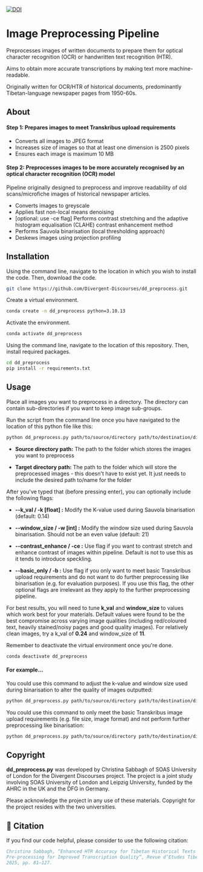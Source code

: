 [![DOI](https://zenodo.org/badge/DOI/10.5281/zenodo.14525692.svg)](https://doi.org/10.5281/zenodo.14525692)

# Image Preprocessing Pipeline

Preprocesses images of written documents to prepare them for optical character recognition (OCR) or handwritten text recognition (HTR).

Aims to obtain more accurate transcriptions by making text more machine-readable.

Originally written for OCR/HTR of historical documents, predominantly Tibetan-language newspaper pages from 1950-60s.

## About

#### Step 1: Prepares images to meet Transkribus upload requirements

- Converts all images to JPEG format
- Increases size of images so that at least one dimension is 2500 pixels
- Ensures each image is maximum 10 MB

#### Step 2: Preprocesses images to be more accurately recognised by an optical character recognition (OCR) model

Pipeline originally designed to preprocess and improve readability of old scans/microfiche images of historical newspaper articles.

- Converts images to greyscale
- Applies fast non-local means denoising
- [optional: use -ce flag] Performs contrast stretching and the adaptive histogram equalisation (CLAHE) contrast enhancement method
- Performs Sauvola binarisation (local thresholding approach)
- Deskews images using projection profiling

## Installation

Using the command line, navigate to the location in which you wish to install the code. Then, download the code.

```bash
git clone https://github.com/Divergent-Discourses/dd_preprocess.git
```

Create a virtual environment.

```bash
conda create -n dd_preprocess python=3.10.13
```

Activate the environment.

```bash
conda activate dd_preprocess
```

Using the command line, navigate to the location of this repository. Then, install required packages.

```bash
cd dd_preprocess
pip install -r requirements.txt
```


## Usage

Place all images you want to preprocess in a directory. The directory can contain sub-directories if you want to keep image sub-groups.


Run the script from the command line once you have navigated to the location of this python file like this:

```bash
python dd_preprocess.py path/to/source/directory path/to/destination/directory
```

- **Source directory path:** The path to the folder which stores the images you want to preprocess

- **Target directory path:** The path to the folder which will store the preprocessed images - this doesn't have to exist yet. It just needs to include the desired path to/name for the folder


After you've typed that (before pressing enter), you can optionally include the following flags:

- **--k_val /  -k [float] :** Modify the K-value used during Sauvola binarisation (default: 0.14)

- **--window_size / -w [int] :** Modify the window size used during Sauvola binarisation. Should not be an even value (default: 21)

- **--contrast_enhance / -ce :** Use flag if you want to contrast stretch and enhance contrast of images within pipeline. Default is not to use this as it tends to introduce speckling.

- **--basic_only / -b :** Use flag if you only want to meet basic Transkribus upload requirements and do not want to do further preprocessing like binarisation (e.g. for evaluation
purposes). If you use this flag, the other optional flags are irrelevant as they apply to the further preprocessing pipeline.


For best results, you will need to tune **k_val** and **window_size** to values which work best for your materials. Default values were found to be the best compromise across varying image qualities (including red/coloured text, heavily stained/noisy pages and good quality images). For relatively clean images, try a k_val of **0.24** and window_size of **11**. 


Remember to deactivate the virtual environment once you're done.

```bash
conda deactivate dd_preprocess
```

#### For example...

You could use this command to adjust the k-value and window size used during binarisation to alter the quality of images outputted:

```bash
python dd_preprocess.py path/to/source/directory path/to/destination/directory --k_val 0.22 --window_size 301
```

You could use this command to only meet the basic Transkribus image upload requirements
(e.g. file size, image format) and not perform further preprocessing like binarisation:

```bash
python dd_preprocess.py path/to/source/directory path/to/destination/directory --basic_only
```

## Copyright

**dd_preprocess.py** was developed by Christina Sabbagh of SOAS University of London for the Divergent Discourses project. The project is a joint study involving SOAS University of London and Leipzig University, funded by the AHRC in the UK and the DFG in Germany.

Please acknowledge the project in any use of these materials. Copyright for the project resides with the two universities.

## :bookmark_tabs: Citation

If you find our code helpful, please consider to use the following citation:

```bib
Christina Sabbagh, “Enhanced HTR Accuracy for Tibetan Historical Texts - Optimising Image
Pre-processing for Improved Transcription Quality”, Revue d’Etudes Tibétaines, no. 74, February
2025, pp. 81–127.
```
